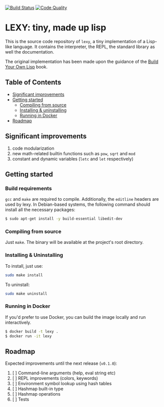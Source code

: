 [![Build Status][travis-shield]][travis-url]
[![Code Quality][lgtm-shield]][lgtm-url]

[travis-shield]: https://travis-ci.org/caian-org/lexy.svg?branch=master
[travis-url]: https://travis-ci.org/caian-org/lexy

[lgtm-shield]: https://img.shields.io/lgtm/grade/cpp/g/caian-org/lexy.svg?logo=lgtm&logoWidth=18
[lgtm-url]: https://lgtm.com/projects/g/caian-org/lexy/context:cpp

# LEXY: tiny, made up lisp

This is the source code repository of `lexy`, a tiny implementation of a
Lisp-like language. It contains the interpreter, the REPL, the standard library
as well the documentation.

The original implementation has been made upon the guidance of the [Build Your
Own Lisp](http://www.buildyourownlisp.com/) book.


## Table of Contents

- [Significant improvements](#significant-improvements)
- [Getting started](#getting-started)
    - [Compiling from source](#compiling-from-source)
    - [Installing & uninstalling](#installing--uninstalling)
    - [Running in Docker](#running-in-docker)
- [Roadmap](#roadmap)


## Significant improvements

1. code modularization
1. new math-related builtin functions such as `pow`, `sqrt` and `mod`
1. constant and dynamic variables (`letc` and `let` respectively)


## Getting started

### Build requirements

`gcc` and `make` are required to compile. Additionally, the `editline` headers
are used by lexy. In Debian-based systems, the following command should install
all the necessary packages:

```sh
$ sudo apt-get install -y build-essential libedit-dev
```

### Compiling from source

Just `make`. The binary will be available at the project's root directory.

### Installing & Uninstalling

To install, just use:

```sh
sudo make install
```

To uninstall:

```sh
sudo make uninstall
```

### Running in Docker

If you'd prefer to use Docker, you can build the image locally and run
interactively.

```sh
$ docker build -t lexy .
$ docker run -it lexy
```


## Roadmap

Expected improvements until the next release (`v0.1.0`):

1. [ ] Command-line arguments (help, eval string etc)
1. [ ] REPL improvements (colors, keywords)
1. [ ] Environment symbol lookup using hash tables
1. [ ] Hashmap built-in type
1. [ ] Hashmap operations
1. [ ] Tests
